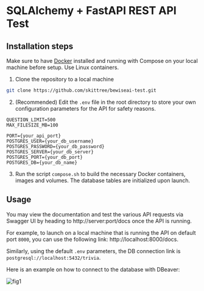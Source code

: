 # SQLAlchemy + FastAPI REST API Test

## Installation steps

Make sure to have [Docker](https://www.docker.com) installed and running with Compose on your local machine before setup. Use Linux containers.

1. Clone the repository to a local machine
```bash
git clone https://github.com/skittree/bewiseai-test.git
```

2. (Recommended) Edit the `.env` file in the root directory to store your own configuration parameters for the API for safety reasons.

```dotenv
QUESTION_LIMIT=500
MAX_FILESIZE_MB=100

PORT={your_api_port}
POSTGRES_USER={your_db_username}
POSTGRES_PASSWORD={your_db_password}
POSTGRES_SERVER={your_db_server}
POSTGRES_PORT={your_db_port}
POSTGRES_DB={your_db_name}
```

3. Run the script `compose.sh` to build the necessary Docker containers, images and volumes. The database tables are initialized upon launch.

## Usage

You may view the documentation and test the various API requests via Swagger UI by heading to http://server:port/docs once the API is running. 

For example, to launch on a local machine that is running the API on default port `8000`, you can use the following link: http://localhost:8000/docs.

Similarly, using the default `.env` parameters, the DB connection link is `postgresql://localhost:5432/trivia`.

Here is an example on how to connect to the database with DBeaver:

![fig1](https://github.com/skittree/bewiseai-test/assets/32728173/3f21c05e-5cda-4ae1-a8f5-d14c2f482556)
